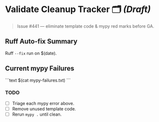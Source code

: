 # Validate Cleanup Tracker 🗂️ *(Draft)*

> Issue #441 — eliminate template code & mypy red marks before GA.

## Ruff Auto-fix Summary
Ruff `--fix` run on $(date).

## Current mypy Failures
\`\`\`text
$(cat mypy-failures.txt)
\`\`\`

### TODO
- [ ] Triage each mypy error above.
- [ ] Remove unused template code.
- [ ] Rerun `mypy .` until clean.
